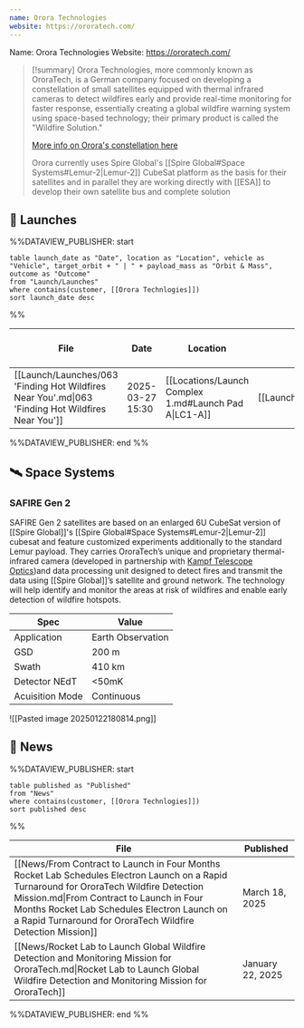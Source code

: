 ```yaml
---
name: Orora Technologies
website: https://ororatech.com/
---
```

Name: Orora Technologies
Website: https://ororatech.com/

>[!summary]
>Orora Technologies, more commonly known as OroraTech, is a German company focused on developing a constellation of small satellites equipped with thermal infrared cameras to detect wildfires early and provide real-time monitoring for faster response, essentially creating a global wildfire warning system using space-based technology; their primary product is called the "Wildfire Solution."
>
>[More info on Orora's constellation here](http://gsics.atmos.umd.edu/pub/Development/LunarCalibrationWS2023/4j_Rio%20Fernandes_OroraTech.pdf)
>
>Orora currently uses Spire Global's [[Spire Global#Space Systems#Lemur-2|Lemur-2]] CubeSat platform as the basis for their satellites and in parallel they are working directly with [[ESA]] to develop their own satellite bus and complete solution


## 🚀 Launches
%%DATAVIEW_PUBLISHER: start
```
table launch_date as "Date", location as "Location", vehicle as "Vehicle", target_orbit + " | " + payload_mass as "Orbit & Mass", outcome as "Outcome"
from "Launch/Launches"
where contains(customer, [[Orora Technlogies]])
sort launch_date desc
```
%%

| File                                                                                              | Date             | Location                                              | Vehicle                          | Orbit & Mass | Outcome   |
| ------------------------------------------------------------------------------------------------- | ---------------- | ----------------------------------------------------- | -------------------------------- | ------------ | --------- |
| [[Launch/Launches/063 'Finding Hot Wildfires Near You'.md\|063 'Finding Hot Wildfires Near You']] | 2025-03-27 15:30 | [[Locations/Launch Complex 1.md#Launch Pad A\|LC1-A]] | [[Launch/Electron.md\|Electron]] | 550 km \| \- | ⌛ Pending |

%%DATAVIEW_PUBLISHER: end %%

## 🛰️ Space Systems

### SAFIRE Gen 2

SAFIRE Gen 2 satellites are based on an enlarged 6U CubeSat version of [[Spire Global]]'s [[Spire Global#Space Systems#Lemur-2|Lemur-2]] cubesat and feature customized experiments additionally to the standard Lemur payload.
They carries OroraTech’s unique and proprietary thermal-infrared camera (developed in partnership with [Kampf Telescope Optics](https://www.ktoptics.de/))and data processing unit designed to detect fires and transmit the data using [[Spire Global]]’s satellite and ground network. The technology will help identify and monitor the areas at risk of wildfires and enable early detection of wildfire hotspots.

| Spec            | Value             |
| --------------- | ----------------- |
| Application     | Earth Observation |
| GSD             | 200 m             |
| Swath           | 410 km            |
| Detector NEdT   | <50mK             |
| Acuisition Mode | Continuous        |

![[Pasted image 20250122180814.png]]

## 📰 News
%%DATAVIEW_PUBLISHER: start
```
table published as "Published"
from "News"
where contains(customer, [[Orora Technlogies]])
sort published desc
```
%%

| File                                                                                                                                                                                                                                                                                               | Published        |
| -------------------------------------------------------------------------------------------------------------------------------------------------------------------------------------------------------------------------------------------------------------------------------------------------- | ---------------- |
| [[News/From Contract to Launch in Four Months Rocket Lab Schedules Electron Launch on a Rapid Turnaround for OroraTech Wildfire Detection Mission.md\|From Contract to Launch in Four Months Rocket Lab Schedules Electron Launch on a Rapid Turnaround for OroraTech Wildfire Detection Mission]] | March 18, 2025   |
| [[News/Rocket Lab to Launch Global Wildfire Detection and Monitoring Mission for OroraTech.md\|Rocket Lab to Launch Global Wildfire Detection and Monitoring Mission for OroraTech]]                                                                                                               | January 22, 2025 |

%%DATAVIEW_PUBLISHER: end %%
